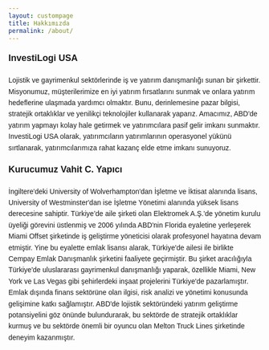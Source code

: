 ```yaml
---
layout: custompage
title: Hakkımızda
permalink: /about/
---
```


<div style="font-family: Arial, sans-serif; line-height: 1.6;">

<p style="font-size: 18px; font-weight: bold;">InvestiLogi USA</p>
<p>Lojistik ve gayrimenkul sektörlerinde iş ve yatırım danışmanlığı sunan bir şirkettir. Misyonumuz, müşterilerimize en iyi yatırım fırsatlarını sunmak ve onlara yatırım hedeflerine ulaşmada yardımcı olmaktır. Bunu, derinlemesine pazar bilgisi, stratejik ortaklıklar ve yenilikçi teknolojiler kullanarak yaparız. Amacımız, ABD'de yatırım yapmayı kolay hale getirmek ve yatırımcılara pasif gelir imkanı sunmaktır. InvestiLogi USA olarak, yatırımcıların yatırımlarının operasyonel yükünü sırtlanarak, yatırımcılarımıza rahat kazanç elde etme imkanı sunuyoruz.</p>

<p style="font-size: 18px; font-weight: bold;">Kurucumuz Vahit C. Yapıcı</p>
<p>İngiltere'deki University of Wolverhampton'dan İşletme ve İktisat alanında lisans, University of Westminster'dan ise İşletme Yönetimi alanında yüksek lisans derecesine sahiptir. Türkiye’de aile şirketi olan Elektromek A.Ş.'de yönetim kurulu üyeliği görevini üstlenmiş ve 2006 yılında ABD'nin Florida eyaletine yerleşerek Miami Offset şirketinde iş geliştirme yöneticisi olarak profesyonel hayatına devam etmiştir. Yine bu eyalette emlak lisansı alarak, Türkiye'de ailesi ile birlikte Cempay Emlak Danışmanlık şirketini faaliyete geçirmiştir. Bu şirket aracılığıyla Türkiye'de uluslararası gayrimenkul danışmanlığı yaparak, özellikle Miami, New York ve Las Vegas gibi şehirlerdeki inşaat projelerini Türkiye'de pazarlamıştır. Emlak dışında finans sektörüne olan ilgisi, risk analizi ve yönetimi konusunda gelişimine katkı sağlamıştır. ABD'de lojistik sektöründeki yatırım geliştirme potansiyelini göz önünde bulundurarak, bu sektörde de stratejik ortaklıklar kurmuş ve bu sektörde önemli bir oyuncu olan Melton Truck Lines şirketinde deneyim kazanmıştır.</p>


</div>
